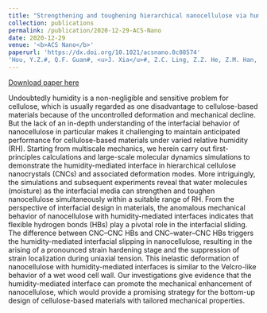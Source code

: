 ```yaml
---
title: "Strengthening and toughening hierarchical nanocellulose via humidity-mediated interface"
collection: publications
permalink: /publication/2020-12-29-ACS-Nano
date: 2020-12-29
venue: '<b>ACS Nano</b>'
paperurl: 'https://dx.doi.org/10.1021/acsnano.0c08574'
'Hou, Y.Z.#, Q.F. Guan#, <u>J. Xia</u>#, Z.C. Ling, Z.Z. He, Z.M. Han, H.B. Yang, P. Gu, Y.B. Zhu*, S.H. Yu* and H.A. Wu*, Strengthening and toughening hierarchical nanocellulose via humidity-mediated interface. <i>ACS Nano</i>, 2021, 15(1): 1310–1320. '
---
```


<a href='https://dx.doi.org/10.1021/acsnano.0c08574'>Download paper here</a>

Undoubtedly humidity is a non-negligible and sensitive problem for cellulose, which is usually regarded as one disadvantage to cellulose-based materials because of the uncontrolled deformation and mechanical decline. But the lack of an in-depth understanding of the interfacial behavior of nanocellulose in particular makes it challenging to maintain anticipated performance for cellulose-based materials under varied relative humidity (RH). Starting from multiscale mechanics, we herein carry out first-principles calculations and large-scale molecular dynamics simulations to demonstrate the humidity-mediated interface in hierarchical cellulose nanocrystals (CNCs) and associated deformation modes. More intriguingly, the simulations and subsequent experiments reveal that water molecules (moisture) as the interfacial media can strengthen and toughen nanocellulose simultaneously within a suitable range of RH. From the perspective of interfacial design in materials, the anomalous mechanical behavior of nanocellulose with humidity-mediated interfaces indicates that flexible hydrogen bonds (HBs) play a pivotal role in the interfacial sliding. The difference between CNC–CNC HBs and CNC–water–CNC HBs triggers the humidity-mediated interfacial slipping in nanocellulose, resulting in the arising of a pronounced strain hardening stage and the suppression of strain localization during uniaxial tension. This inelastic deformation of nanocellulose with humidity-mediated interfaces is similar to the Velcro-like behavior of a wet wood cell wall. Our investigations give evidence that the humidity-mediated interface can promote the mechanical enhancement of nanocellulose, which would provide a promising strategy for the bottom-up design of cellulose-based materials with tailored mechanical properties.
